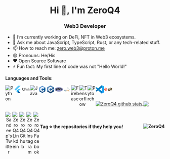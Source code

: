 <h1 align="center">Hi 👋, I'm ZeroQ4</h1>
<h3 align="center">Web3 Developer</h3>



- 🔭 I’m currently working on DeFi, NFT in Web3 ecosystems.
- 💬 Ask me about JavaScript, TypeScript, Rust, or any tech-related stuff.
- 📫 How to reach me: zero.web3@proton.me
- 😄 Pronouns: He/His
- ❤️ Open Source Software
- ⚡ Fun fact: My first line of code was not "Hello World!"


**Languages and Tools:**  

<a href="https://www.python.org/"><img align="left" alt="Python" width="26px" src="https://camo.githubusercontent.com/24303cd2424a9a9c092cb6f3108ae66c45d827c3bb8cac57c93c1831c058e43f/68747470733a2f2f696d672e69636f6e73382e636f6d2f636f6c6f722f34382f3030303030302f707974686f6e2e706e67" style="max-width:100%;"></a>
<a href="https://flutter.dev/"><img align="left" alt="Flutter" width="26px" src="https://raw.githubusercontent.com/github/explore/80688e429a7d4ef2fca1e82350fe8e3517d3494d/topics/flutter/flutter.png" style="max-width:100%;"></a>
<a href="https://flask.palletsprojects.com/"><img align="left" alt="Flask" width="26px" src="https://raw.githubusercontent.com/github/explore/80688e429a7d4ef2fca1e82350fe8e3517d3494d/topics/flask/flask.png" style="max-width:100%;"></a>
<a href="https://www.java.com/"><img align="left" alt="Java" width="26px" src="https://camo.githubusercontent.com/f2e55992ca80a5e95192891e0a5027243789561975b6bceb31437b3f6ad1d1da/68747470733a2f2f696d672e69636f6e73382e636f6d2f636f6c6f722f34382f3030303030302f6a6176612d636f666665652d6375702d6c6f676f2e706e67" style="max-width:100%;"></a>
<a href="https://www.cprogramming.com/"><img align="left" alt="C" width="26px" src="https://raw.githubusercontent.com/github/explore/80688e429a7d4ef2fca1e82350fe8e3517d3494d/topics/c/c.png" style="max-width:100%;"></a>
<a href="https://www.learncpp.com/"><img align="left" alt="C++" width="26px" src="https://raw.githubusercontent.com/github/explore/80688e429a7d4ef2fca1e82350fe8e3517d3494d/topics/cpp/cpp.png" style="max-width:100%;"></a>
<a href="https://www.php.net/"><img align="left" alt="PHP" width="26px" src="https://raw.githubusercontent.com/github/explore/80688e429a7d4ef2fca1e82350fe8e3517d3494d/topics/php/php.png" style="max-width:100%;"></a>
<a href="https://www.mysql.com/"><img align="left" alt="MySQL" width="26px" src="https://raw.githubusercontent.com/github/explore/80688e429a7d4ef2fca1e82350fe8e3517d3494d/topics/mysql/mysql.png" style="max-width:100%;"></a>
<a href="https://firebase.google.com/"><img align="left" alt="Firebase" width="26px" 
src="https://camo.githubusercontent.com/04d74fa252ccfc767a20a5719365205c5251294b38c3d91d213491b24200e595/68747470733a2f2f696d672e69636f6e73382e636f6d2f636f6c6f722f34382f3030303030302f66697265626173652e706e67" style="max-width:100%;"></a>
<a href="https://www.tensorflow.org/"><img align="left" alt="Tensorflow" width="26px" 
src="https://upload.wikimedia.org/wikipedia/commons/thumb/2/2d/Tensorflow_logo.svg/1200px-Tensorflow_logo.svg.png.png" style="max-width:100%;"></a>
<a href="https://pytorch.org/"><img align="left" alt="Pytorch" width="26px" 
src="https://miro.medium.com/max/2400/1*8AaAYxLb-VOgGUW8V8JXQA.png" style="max-width:100%;"></a>
<a href="https://code.visualstudio.com/"><img align="left" alt="VSCode" width="26px" 
src="https://raw.githubusercontent.com/github/explore/80688e429a7d4ef2fca1e82350fe8e3517d3494d/topics/visual-studio-code/visual-studio-code.png" style="max-width:100%;"></a>
<a href="https://git-scm.com/"><img align="left" alt="Git" width="26px" 
src="https://raw.githubusercontent.com/github/explore/80688e429a7d4ef2fca1e82350fe8e3517d3494d/topics/git/git.png" style="max-width:100%;"></a>
<br/>
<br/>

<a href="https://github.com/ZeroQ4">
 <img align="center" src="https://github-readme-stats.vercel.app/api?username=ZeroQ4&show_icons=true&theme=react" alt="ZeroQ4 github stats"/>
  
</a>
 
<a href="https://github.com/ZeroQ4">
  <img align="center" src="https://github-readme-stats.anuraghazra1.vercel.app/api/top-langs/?username=ZeroQ4&layout=compact&theme=react" style="max-width:100%;" />
</a>

<br/>
<br/>

<div align="center">
  <a href="https://twitter.com/ZeroQ4">
    <img align="left" alt="Sandeep's Twitter" width="22px" src="https://cdn.jsdelivr.net/npm/simple-icons@v3/icons/twitter.svg" />
  </a>
  <a href="https://linkedin.com/in/ZeroQ4">
    <img align="left" alt="ZeroQ4 Linkdein" width="22px" src="https://cdn.jsdelivr.net/npm/simple-icons@v3/icons/linkedin.svg" />
  </a>
  <a href="https://github.com/ZeroQ4">
    <img align="left" alt="ZeroQ4 Github" width="22px" src="https://cdn.jsdelivr.net/npm/simple-icons@v3/icons/github.svg" />
  </a>
  <a href="https://instagram.com/ZeroQ4">
    <img align="left" alt="ZeroQ4 Instagram" width="22px" src="https://cdn.jsdelivr.net/npm/simple-icons@v3/icons/instagram.svg" />
  </a>
  <a href="https://www.facebook.com/ZeroQ4">
    <img align="left" alt="ZeroQ4 Facebook" width="22px" src="https://cdn.jsdelivr.net/npm/simple-icons@v3/icons/facebook.svg" />
  </a>

</div>

<br/>

#### Tag ⭐️ the repositories if they help you! <img  align="right" src="https://komarev.com/ghpvc/?username=ZeroQ4&label=Views&color=blue&style=plastic" alt="ZeroQ4" />
